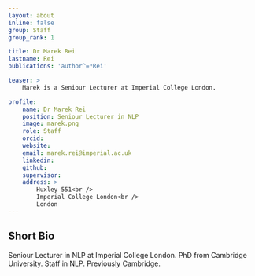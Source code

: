 ```yaml
---
layout: about
inline: false
group: Staff
group_rank: 1

title: Dr Marek Rei
lastname: Rei
publications: 'author^=*Rei'

teaser: >
    Marek is a Seniour Lecturer at Imperial College London.

profile:
    name: Dr Marek Rei
    position: Seniour Lecturer in NLP
    image: marek.png
    role: Staff
    orcid: 
    website: 
    email: marek.rei@imperial.ac.uk
    linkedin: 
    github: 
    supervisor:
    address: >
        Huxley 551<br />
        Imperial College London<br />
        London
---
```


## Short Bio

Seniour Lecturer in NLP at Imperial College London. PhD from Cambridge University.
Staff in NLP. Previously Cambridge.


